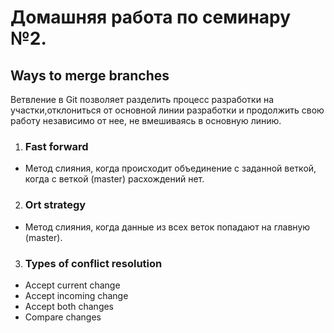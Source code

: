 # Домашняя работа по семинару №2.

## Ways to merge branches

Ветвление в Git позволяет разделить процесс разработки на участки,отклониться от основной линии разработки и продолжить свою работу независимо от нее, не вмешиваясь в основную линию.

1. ### Fast forward

* Метод слияния, когда происходит объединение с заданной веткой, когда с веткой (master) расхождений нет.

2. ### Ort strategy

* Метод слияния, когда данные из всех веток попадают на главную (master).

3. ### Types of conflict resolution

* Accept current change
* Accept incoming change
* Accept both changes
* Compare changes
